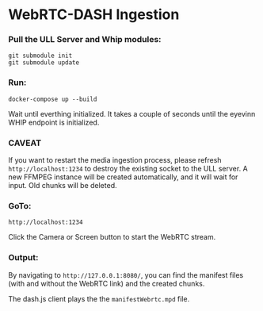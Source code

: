 # WebRTC-DASH Ingestion

### Pull the ULL Server and Whip modules:

```
git submodule init
git submodule update
```

### Run:

```
docker-compose up --build
```

Wait until everthing initialized. It takes a couple of seconds until the
eyevinn WHIP endpoint is initialized.

### CAVEAT

If you want to restart the media ingestion process, please refresh 
`http://localhost:1234` to destroy the existing socket to the ULL server.
A new FFMPEG instance will be created automatically, and it will wait for
input. Old chunks will be deleted.

### GoTo:

```
http://localhost:1234
```

Click the Camera or Screen button to start the WebRTC stream.


### Output:

By navigating to `http://127.0.0.1:8080/`, you can find the manifest files (with
and without the WebRTC link) and the created chunks.

The dash.js client plays the the `manifestWebrtc.mpd` file. 
